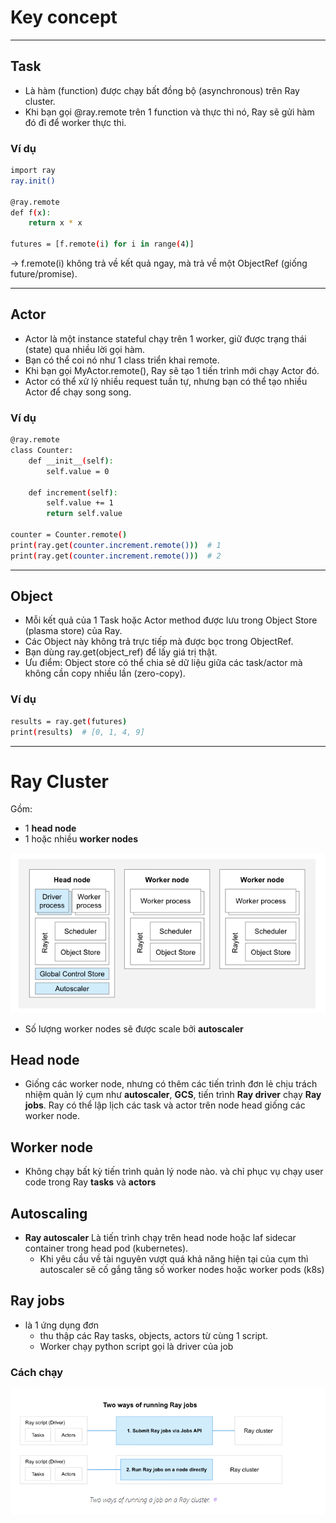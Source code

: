 # Key concept
---
## Task
- Là hàm (function) được chạy bất đồng bộ (asynchronous) trên Ray cluster.
- Khi bạn gọi @ray.remote trên 1 function và thực thi nó, Ray sẽ gửi hàm đó đi để worker thực thi.

### Ví dụ
```bash
import ray
ray.init()

@ray.remote
def f(x):
    return x * x

futures = [f.remote(i) for i in range(4)]
```
→ f.remote(i) không trả về kết quả ngay, mà trả về một ObjectRef (giống future/promise).

---
## Actor
- Actor là một instance stateful chạy trên 1 worker, giữ được trạng thái (state) qua nhiều lời gọi hàm.
- Bạn có thể coi nó như 1 class triển khai remote.
- Khi bạn gọi MyActor.remote(), Ray sẽ tạo 1 tiến trình mới chạy Actor đó.
- Actor có thể xử lý nhiều request tuần tự, nhưng bạn có thể tạo nhiều Actor để chạy song song.

### Ví dụ
```bash
@ray.remote
class Counter:
    def __init__(self):
        self.value = 0

    def increment(self):
        self.value += 1
        return self.value

counter = Counter.remote()
print(ray.get(counter.increment.remote()))  # 1
print(ray.get(counter.increment.remote()))  # 2
```

---
## Object
- Mỗi kết quả của 1 Task hoặc Actor method được lưu trong Object Store (plasma store) của Ray.
- Các Object này không trả trực tiếp mà được bọc trong ObjectRef.
- Bạn dùng ray.get(object_ref) để lấy giá trị thật.
- Ưu điểm: Object store có thể chia sẻ dữ liệu giữa các task/actor mà không cần copy nhiều lần (zero-copy).

### Ví dụ
```bash
results = ray.get(futures)
print(results)  # [0, 1, 4, 9]
```

---
# Ray Cluster

Gồm:
- 1 **head node**
- 1 hoặc nhiều **worker nodes**

![alt text](image.png)

- Số lượng worker nodes sẽ được scale bởi **autoscaler** 


## Head node
- Giống các worker node, nhưng có thêm các tiến trình đơn lẻ chịu trách nhiệm quản lý cụm như **autoscaler**, **GCS**, tiến trình **Ray driver** chạy **Ray jobs**. Ray có thể lập lịch các task và actor trên node head giống các worker node.

## Worker node
- Không chạy bất kỳ tiến trình quản lý node nào. và chỉ phục vụ chạy user code trong Ray **tasks** và **actors**

## Autoscaling
- **Ray autoscaler** Là tiến trình chạy trên head node hoặc laf sidecar container trong head pod (kubernetes).
    - Khi yêu cầu về tài nguyên vượt quá khả năng hiện tại của cụm thì autoscaler sẽ cố gắng tăng số worker nodes hoặc worker pods (k8s)

## Ray jobs
- là 1 ứng dụng đơn
    - thu thập các Ray tasks, objects, actors từ cùng 1 script.
    - Worker chạy python script gọi là driver của job

### Cách chạy
![alt text](image-1.png)